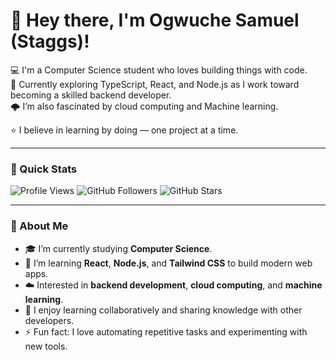 # 👋 Hey there, I'm Ogwuche Samuel (Staggs)!

💻 I'm a Computer Science student who loves building things with code.  
🚀 Currently exploring TypeScript, React, and Node.js as I work toward becoming a skilled backend developer.  
🌩️ I’m also fascinated by cloud computing and Machine learning.  

⭐ I believe in learning by doing — one project at a time.

---

### 🧠 Quick Stats

![Profile Views](https://komarev.com/ghpvc/?username=Staggs-hertz&color=blue)
![GitHub Followers](https://img.shields.io/github/followers/Staggs-hertz?label=Followers&style=social)
![GitHub Stars](https://img.shields.io/github/stars/Staggs-hertz?affiliations=OWNER&style=social)

---

### 🌱 About Me

- 🎓 I’m currently studying **Computer Science**.  
- 🧩 I’m learning **React**, **Node.js**, and **Tailwind CSS** to build modern web apps.  
- ☁️ Interested in **backend development**, **cloud computing**, and **machine learning**.  
- 🤝 I enjoy learning collaboratively and sharing knowledge with other developers.  
- ⚡ Fun fact: I love automating repetitive tasks and experimenting with new tools.

